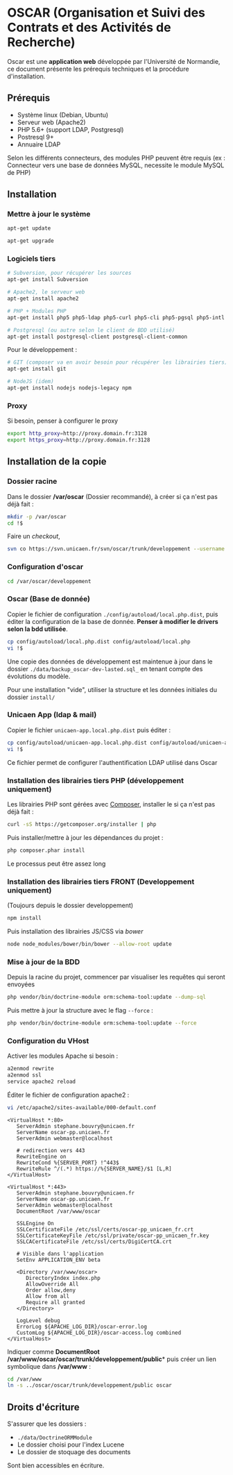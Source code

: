 # OSCAR (Organisation et Suivi des Contrats et des Activités de Recherche)

Oscar est une **application web** développée par l'Université de Normandie, ce document présente les prérequis techniques et la procédure d'installation.


## Prérequis

 - Système linux (Debian, Ubuntu)
 - Serveur web (Apache2)
 - PHP 5.6+ (support LDAP, Postgresql)
 - Postresql 9+
 - Annuaire LDAP
 
Selon les différents connecteurs, des modules PHP peuvent être requis (ex : Connecteur vers une base de données MySQL, necessite le module MySQL de PHP)


## Installation

### Mettre à jour le système

```bash
apt-get update
```

```bash
apt-get upgrade
```


### Logiciels tiers

```bash
# Subversion, pour récupérer les sources
apt-get install Subversion

# Apache2, le serveur web
apt-get install apache2

# PHP + Modules PHP
apt-get install php5 php5-ldap php5-curl php5-cli php5-pgsql php5-intl

# Postgresql (ou autre selon le client de BDD utilisé)
apt-get install postgresql-client postgresql-client-common
```

Pour le développement : 

```bash
# GIT (composer va en avoir besoin pour récupérer les librairies tiers)
apt-get install git

# NodeJS (idem)
apt-get install nodejs nodejs-legacy npm
```

### Proxy

Si besoin, penser à configurer le proxy

```bash
export http_proxy=http://proxy.domain.fr:3128
export https_proxy=http://proxy.domain.fr:3128
```

## Installation de la copie

### Dossier racine

Dans le dossier **/var/oscar** (Dossier recommandé), à créer si ça n'est pas déjà fait :

```bash
mkdir -p /var/oscar
cd !$
```

Faire un *checkout*,

```bash
svn co https://svn.unicaen.fr/svn/oscar/trunk/developpement --username <username>
```


### Configuration d'oscar

```bash
cd /var/oscar/developpement
```

### Oscar (Base de donnée)

Copier le fichier de configuration `./config/autoload/local.php.dist`, puis éditer
la configuration de la base de donnée. **Penser à modifier le drivers selon la bdd
utilisée**.

```bash
cp config/autoload/local.php.dist config/autoload/local.php
vi !$
```

Une copie des données de développement est maintenue à jour dans le dossier `./data/backup_oscar-dev-lasted.sql_` en tenant compte des évolutions du modèle.

Pour une installation "vide", utiliser la structure et les données initiales du dossier `install/`

### Unicaen App (ldap & mail)

Copier le fichier `unicaen-app.local.php.dist` puis éditer :

```bash
cp config/autoload/unicaen-app.local.php.dist config/autoload/unicaen-app.local.php
vi !$
```

Ce fichier permet de configurer l'authentification LDAP utilisé dans Oscar


### Installation des librairies tiers PHP (développement uniquement)

Les librairies PHP sont gérées avec [Composer](https://getcomposer.com), installer le si ça n'est pas déjà fait :

```bash
curl -sS https://getcomposer.org/installer | php
```

Puis installer/mettre à jour les dépendances du projet :

```bash
php composer.phar install
```

Le processus peut être assez long

### Installation des librairies tiers FRONT (Developpement uniquement)

(Toujours depuis le dossier developpement)

```bash
npm install
```

Puis installation des librairies JS/CSS via *bower*

```bash
node node_modules/bower/bin/bower --allow-root update
```


### Mise à jour de la BDD

Depuis la racine du projet, commencer par visualiser les requêtes qui seront envoyées

```bash
php vendor/bin/doctrine-module orm:schema-tool:update --dump-sql
```

Puis mettre à jour la structure avec le flag `--force` :

```bash
php vendor/bin/doctrine-module orm:schema-tool:update --force
```

### Configuration du VHost

Activer les modules Apache si besoin :

```bash
a2enmod rewrite
a2enmod ssl
service apache2 reload
```

Éditer le fichier de configuration apache2 :

```bash
vi /etc/apache2/sites-available/000-default.conf
```

```apacheconf
<VirtualHost *:80>
   ServerAdmin stephane.bouvry@unicaen.fr
   ServerName oscar-pp.unicaen.fr
   ServerAdmin webmaster@localhost

   # redirection vers 443
   RewriteEngine on
   RewriteCond %{SERVER_PORT} !^443$
   RewriteRule ^/(.*) https://%{SERVER_NAME}/$1 [L,R]
</VirtualHost>

<VirtualHost *:443>
   ServerAdmin stephane.bouvry@unicaen.fr
   ServerName oscar-pp.unicaen.fr
   ServerAdmin webmaster@localhost
   DocumentRoot /var/www/oscar

   SSLEngine On
   SSLCertificateFile /etc/ssl/certs/oscar-pp_unicaen_fr.crt
   SSLCertificateKeyFile /etc/ssl/private/oscar-pp_unicaen_fr.key
   SSLCACertificateFile /etc/ssl/certs/DigiCertCA.crt

   # Visible dans l'application
   SetEnv APPLICATION_ENV beta

   <Directory /var/www/oscar>
      DirectoryIndex index.php
      AllowOverride All
      Order allow,deny
      Allow from all
      Require all granted
   </Directory>

   LogLevel debug
   ErrorLog ${APACHE_LOG_DIR}/oscar-error.log
   CustomLog ${APACHE_LOG_DIR}/oscar-access.log combined
</VirtualHost>
```

Indiquer comme **DocumentRoot /var/www/oscar/oscar/trunk/developpement/public*** puis créer un lien symbolique dans **/var/www** :

```bash
cd /var/www
ln -s ../oscar/oscar/trunk/developpement/public oscar
```

## Droits d'écriture

S'assurer que les dossiers :

 - `./data/DoctrineORMModule`
 - Le dossier choisi pour l'index Lucene
 - Le dossier de stoquage des documents

Sont bien accessibles en écriture.
